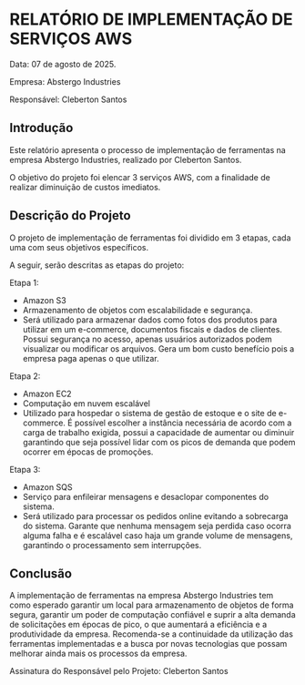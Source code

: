 # RELATÓRIO DE IMPLEMENTAÇÃO DE SERVIÇOS AWS  

Data: 07 de agosto de 2025. 

Empresa: Abstergo Industries  

Responsável: Cleberton Santos 

## Introdução 
Este relatório apresenta o processo de implementação de ferramentas na empresa Abstergo Industries, realizado por Cleberton Santos. 

O objetivo do projeto foi elencar 3 serviços AWS, com a finalidade de realizar diminuição de custos imediatos.  

## Descrição do Projeto 
O projeto de implementação de ferramentas foi dividido em 3 etapas, cada uma com seus objetivos específicos. 

A seguir, serão descritas as etapas do projeto:  

Etapa 1:  
- Amazon S3
- Armazenamento de objetos com escalabilidade e segurança.
- Será utilizado para armazenar dados como fotos dos produtos para utilizar em um e-commerce, documentos fiscais e dados de clientes. Possui segurança no acesso, apenas usuários autorizados podem visualizar ou modificar os arquivos. Gera um bom custo benefício pois a empresa paga apenas o que utilizar.
   
Etapa 2: 
- Amazon EC2
- Computação em nuvem escalável
- Utilizado para hospedar o sistema de gestão de estoque e o site de e-commerce. É possível escolher a instância necessária de acordo com a carga de trabalho exigida, possui a capacidade de aumentar ou diminuir garantindo que seja possível lidar com os picos de demanda que podem ocorrer em épocas de promoções.
  
Etapa 3:
- Amazon SQS
- Serviço para enfileirar mensagens e desaclopar componentes do sistema.
- Será utilizado para processar os pedidos online evitando a sobrecarga do sistema. Garante que nenhuma mensagem seja perdida caso ocorra alguma falha e é escalável caso haja um grande volume de mensagens, garantindo o processamento sem interrupções. 

## Conclusão 
A implementação de ferramentas na empresa Abstergo Industries tem como esperado garantir um local para armazenamento de objetos de forma segura, garantir um poder de computação confiável e suprir a alta demanda de solicitações em épocas de pico, o que aumentará a eficiência e a produtividade da empresa. Recomenda-se a continuidade da utilização das ferramentas implementadas e a busca por novas tecnologias que possam melhorar ainda mais os processos da empresa.  

 
Assinatura do Responsável pelo Projeto:  Cleberton Santos
